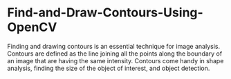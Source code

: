 # Find-and-Draw-Contours-Using-OpenCV
Finding and drawing contours is an essential technique for image analysis.
Contours are defined as the line joining all the points along the boundary of an image that are having the same intensity. Contours come handy in shape analysis, finding the size of the object of interest, and object detection.

